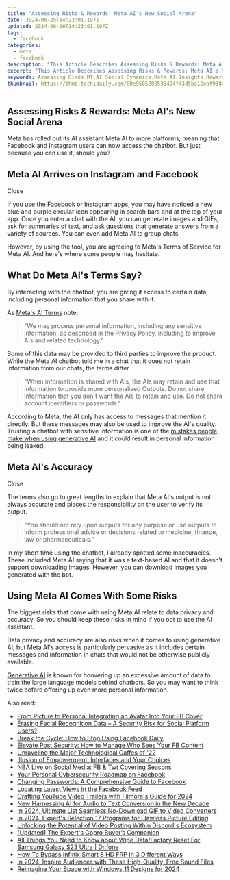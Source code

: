 ```yaml
---
title: "Assessing Risks & Rewards: Meta AI's New Social Arena"
date: 2024-06-25T14:23:01.197Z
updated: 2024-06-26T14:23:01.197Z
tags:
  - facebook
categories:
  - meta
  - facebook
description: "This Article Describes Assessing Risks & Rewards: Meta AI's New Social Arena"
excerpt: "This Article Describes Assessing Risks & Rewards: Meta AI's New Social Arena"
keywords: Assessing Risks MT,AI Social Dynamics,Meta AI Insights,Reward Analysis MI,Artificial Intelligence Risk,MT Innovation Impact,New Era AI Risks
thumbnail: https://thmb.techidaily.com/80e9505289538424f43d5ba12eaf938497fe9485f8cac83a0e7062f472435b7f.jpg
---
```


## Assessing Risks & Rewards: Meta AI's New Social Arena

 Meta has rolled out its AI assistant Meta AI to more platforms, meaning that Facebook and Instagram users can now access the chatbot. But just because you can use it, should you?

## Meta AI Arrives on Instagram and Facebook

Close

 If you use the Facebook or Instagram apps, you may have noticed a new blue and purple circular icon appearing in search bars and at the top of your app. Once you enter a chat with the AI, you can generate images and GIFs, ask for summaries of text, and ask questions that generate answers from a variety of sources. You can even add Meta AI to group chats.

 However, by using the tool, you are agreeing to Meta's Terms of Service for Meta AI. And here's where some people may hesitate.

## What Do Meta AI's Terms Say?

 By interacting with the chatbot, you are giving it access to certain data, including personal information that you share with it.

 As [Meta's AI Terms](https://www.facebook.com/policies/other-policies/ais-terms) note:

> "We may process personal information, including any sensitive information, as described in the Privacy Policy, including to improve AIs and related technology."

 Some of this data may be provided to third parties to improve the product. While the Meta AI chatbot told me in a chat that it does not retain information from our chats, the terms differ.

> "When information is shared with AIs, the AIs may retain and use that information to provide more personalised Outputs. Do not share information that you don't want the AIs to retain and use. Do not share account identifiers or passwords."

 According to Meta, the AI only has access to messages that mention it directly. But these messages may also be used to improve the AI's quality. Trusting a chatbot with sensitive information is one of the [mistakes people make when using generative AI](https://www.makeuseof.com/mistakes-generative-ai-tools/) and it could result in personal information being leaked.

## Meta AI's Accuracy

Close

 The terms also go to great lengths to explain that Meta AI's output is not always accurate and places the responsibility on the user to verify its output.

> "You should not rely upon outputs for any purpose or use outputs to inform professional advice or decisions related to medicine, finance, law or pharmaceuticals."

 In my short time using the chatbot, I already spotted some inaccuracies. These included Meta AI saying that it was a text-based AI and that it doesn't support downloading images. However, you can download images you generated with the bot.

## Using Meta AI Comes With Some Risks

 The biggest risks that come with using Meta AI relate to data privacy and accuracy. So you should keep these risks in mind if you opt to use the AI assistant.

 Data privacy and accuracy are also risks when it comes to using generative AI, but Meta AI's access is particularly pervasive as it includes certain messages and information in chats that would not be otherwise publicly available.

[Generative AI](https://www.makeuseof.com/what-is-generative-ai/) is known for hoovering up an excessive amount of data to train the large language models behind chatbots. So you may want to think twice before offering up even more personal information.


<ins class="adsbygoogle"
     style="display:block"
     data-ad-format="autorelaxed"
     data-ad-client="ca-pub-7571918770474297"
     data-ad-slot="1223367746"></ins>



<ins class="adsbygoogle"
     style="display:block"
     data-ad-client="ca-pub-7571918770474297"
     data-ad-slot="8358498916"
     data-ad-format="auto"
     data-full-width-responsive="true"></ins>

<span class="atpl-alsoreadstyle">Also read:</span>
<div><ul>
<li><a href="https://facebook.techidaily.com/from-picture-to-persona-integrating-an-avatar-into-your-fb-cover/"><u>From Picture to Persona: Integrating an Avatar Into Your FB Cover</u></a></li>
<li><a href="https://facebook.techidaily.com/erasing-facial-recognition-data-a-security-risk-for-social-platform-users/"><u>Erasing Facial Recognition Data – A Security Risk for Social Platform Users?</u></a></li>
<li><a href="https://facebook.techidaily.com/break-the-cycle-how-to-stop-using-facebook-daily/"><u>Break the Cycle: How to Stop Using Facebook Daily</u></a></li>
<li><a href="https://facebook.techidaily.com/elevate-post-security-how-to-manage-who-sees-your-fb-content/"><u>Elevate Post Security: How to Manage Who Sees Your FB Content</u></a></li>
<li><a href="https://facebook.techidaily.com/unraveling-the-major-technological-gaffes-of-22/"><u>Unraveling the Major Technological Gaffes of '22</u></a></li>
<li><a href="https://facebook.techidaily.com/illusion-of-empowerment-interfaces-and-your-choices/"><u>Illusion of Empowerment: Interfaces and Your Choices</u></a></li>
<li><a href="https://facebook.techidaily.com/nba-live-on-social-media-fb-and-twt-covering-seasons/"><u>NBA Live on Social Media: FB & Twt Covering Seasons</u></a></li>
<li><a href="https://facebook.techidaily.com/your-personal-cybersecurity-roadmap-on-facebook/"><u>Your Personal Cybersecurity Roadmap on Facebook</u></a></li>
<li><a href="https://facebook.techidaily.com/changing-passwords-a-comprehensive-guide-to-facebook/"><u>Changing Passwords: A Comprehensive Guide to Facebook</u></a></li>
<li><a href="https://facebook.techidaily.com/locating-latest-views-in-the-facebook-feed/"><u>Locating Latest Views in the Facebook Feed</u></a></li>
<li><a href="https://youtube-lab.techidaily.com/ing-youtube-video-trailers-with-filmoras-guide-for-2024/"><u>Crafting YouTube Video Trailers with Filmora's Guide for 2024</u></a></li>
<li><a href="https://audio-shaping.techidaily.com/new-harnessing-ai-for-audio-to-text-conversion-in-the-new-decade/"><u>New Harnessing AI for Audio to Text Conversion in the New Decade</u></a></li>
<li><a href="https://some-skills.techidaily.com/in-2024-ultimate-list-seamless-no-download-gif-to-video-converters/"><u>In 2024, Ultimate List  Seamless No-Download GIF to Video Converters</u></a></li>
<li><a href="https://some-techniques.techidaily.com/in-2024-experts-selection-17-programs-for-flawless-picture-editing/"><u>In 2024, Expert's Selection  17 Programs for Flawless Picture Editing</u></a></li>
<li><a href="https://discord-videos.techidaily.com/unlocking-the-potential-of-video-posting-within-discords-ecosystem/"><u>Unlocking the Potential of Video Posting Within Discord's Ecosystem</u></a></li>
<li><a href="https://article-posts.techidaily.com/updated-the-experts-gopro-buyers-companion/"><u>[Updated] The Expert's Gopro Buyer’s Companion</u></a></li>
<li><a href="https://techidaily.com/all-things-you-need-to-know-about-wipe-datafactory-reset-for-samsung-galaxy-s23-ultra-drfone-by-drfone-reset-android-reset-android/"><u>All Things You Need to Know about Wipe Data/Factory Reset For Samsung Galaxy S23 Ultra | Dr.fone</u></a></li>
<li><a href="https://bypass-frp.techidaily.com/how-to-bypass-infinix-smart-8-hd-frp-in-3-different-ways-by-drfone-android/"><u>How To Bypass Infinix Smart 8 HD FRP In 3 Different Ways</u></a></li>
<li><a href="https://youtube-help.techidaily.com/in-2024-inspire-audiences-with-these-high-quality-free-sound-files/"><u>In 2024, Inspire Audiences with These High-Quality, Free Sound Files</u></a></li>
<li><a href="https://extra-guidance.techidaily.com/reimagine-your-space-with-windows-11-designs-for-2024/"><u>Reimagine Your Space with Windows 11 Designs for 2024</u></a></li>
</ul></div>
